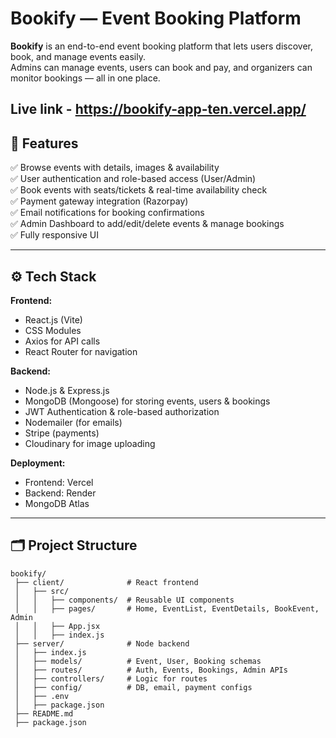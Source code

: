 # Bookify — Event Booking Platform

**Bookify** is an end-to-end event booking platform that lets users discover, book, and manage events easily.  
Admins can manage events, users can book and pay, and organizers can monitor bookings — all in one place.

Live link - https://bookify-app-ten.vercel.app/
---

## 📌 **Features**

✅ Browse events with details, images & availability  
✅ User authentication and role-based access (User/Admin)  
✅ Book events with seats/tickets & real-time availability check  
✅ Payment gateway integration (Razorpay)  
✅ Email notifications for booking confirmations  
✅ Admin Dashboard to add/edit/delete events & manage bookings  
✅ Fully responsive UI

---

## ⚙️ **Tech Stack**

**Frontend:**  
- React.js (Vite)  
- CSS Modules  
- Axios for API calls  
- React Router for navigation

**Backend:**  
- Node.js & Express.js  
- MongoDB (Mongoose) for storing events, users & bookings  
- JWT Authentication & role-based authorization  
- Nodemailer (for emails)  
- Stripe (payments)
- Cloudinary for image uploading

**Deployment:**  
- Frontend: Vercel  
- Backend: Render 
- MongoDB Atlas

---

## 🗂️ **Project Structure**

```plaintext
bookify/
 ├── client/              # React frontend
 │   ├── src/
 │   │   ├── components/  # Reusable UI components
 │   │   ├── pages/       # Home, EventList, EventDetails, BookEvent, Admin
 │   │   ├── App.jsx
 │   │   ├── index.js
 ├── server/              # Node backend
 │   ├── index.js
 │   ├── models/          # Event, User, Booking schemas
 │   ├── routes/          # Auth, Events, Bookings, Admin APIs
 │   ├── controllers/     # Logic for routes
 │   ├── config/          # DB, email, payment configs
 │   ├── .env
 │   ├── package.json
 ├── README.md
 ├── package.json
